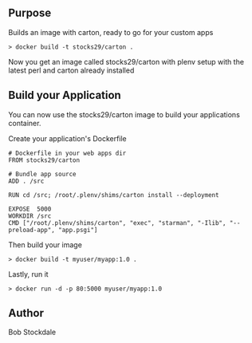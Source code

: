 ## Purpose

Builds an image with carton, ready to go for your custom apps

```
> docker build -t stocks29/carton .
```

Now you get an image called stocks29/carton with plenv setup with the latest perl and carton already installed

## Build your Application

You can now use the stocks29/carton image to build your applications container.

Create your application's Dockerfile

```
# Dockerfile in your web apps dir
FROM stocks29/carton

# Bundle app source
ADD . /src

RUN cd /src; /root/.plenv/shims/carton install --deployment

EXPOSE  5000
WORKDIR /src
CMD ["/root/.plenv/shims/carton", "exec", "starman", "-Ilib", "--preload-app", "app.psgi"]
```

Then build your image
```
> docker build -t myuser/myapp:1.0 .
```

Lastly, run it
```
> docker run -d -p 80:5000 myuser/myapp:1.0
```

## Author

Bob Stockdale
